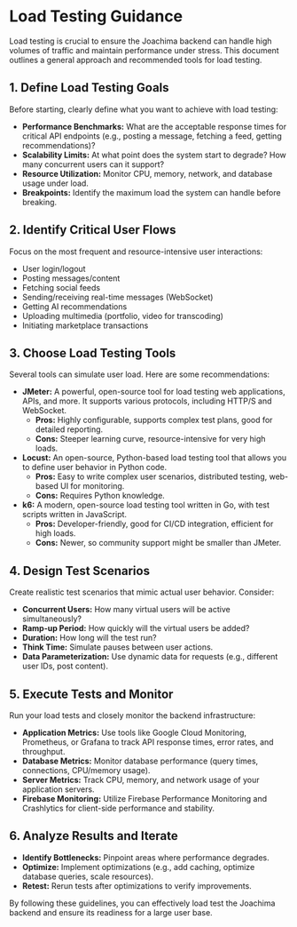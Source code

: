 # Load Testing Guidance

Load testing is crucial to ensure the Joachima backend can handle high volumes of traffic and maintain performance under stress. This document outlines a general approach and recommended tools for load testing.

## 1. Define Load Testing Goals

Before starting, clearly define what you want to achieve with load testing:

*   **Performance Benchmarks:** What are the acceptable response times for critical API endpoints (e.g., posting a message, fetching a feed, getting recommendations)?
*   **Scalability Limits:** At what point does the system start to degrade? How many concurrent users can it support?
*   **Resource Utilization:** Monitor CPU, memory, network, and database usage under load.
*   **Breakpoints:** Identify the maximum load the system can handle before breaking.

## 2. Identify Critical User Flows

Focus on the most frequent and resource-intensive user interactions:

*   User login/logout
*   Posting messages/content
*   Fetching social feeds
*   Sending/receiving real-time messages (WebSocket)
*   Getting AI recommendations
*   Uploading multimedia (portfolio, video for transcoding)
*   Initiating marketplace transactions

## 3. Choose Load Testing Tools

Several tools can simulate user load. Here are some recommendations:

*   **JMeter:** A powerful, open-source tool for load testing web applications, APIs, and more. It supports various protocols, including HTTP/S and WebSocket.
    *   **Pros:** Highly configurable, supports complex test plans, good for detailed reporting.
    *   **Cons:** Steeper learning curve, resource-intensive for very high loads.
*   **Locust:** An open-source, Python-based load testing tool that allows you to define user behavior in Python code.
    *   **Pros:** Easy to write complex user scenarios, distributed testing, web-based UI for monitoring.
    *   **Cons:** Requires Python knowledge.
*   **k6:** A modern, open-source load testing tool written in Go, with test scripts written in JavaScript.
    *   **Pros:** Developer-friendly, good for CI/CD integration, efficient for high loads.
    *   **Cons:** Newer, so community support might be smaller than JMeter.

## 4. Design Test Scenarios

Create realistic test scenarios that mimic actual user behavior. Consider:

*   **Concurrent Users:** How many virtual users will be active simultaneously?
*   **Ramp-up Period:** How quickly will the virtual users be added?
*   **Duration:** How long will the test run?
*   **Think Time:** Simulate pauses between user actions.
*   **Data Parameterization:** Use dynamic data for requests (e.g., different user IDs, post content).

## 5. Execute Tests and Monitor

Run your load tests and closely monitor the backend infrastructure:

*   **Application Metrics:** Use tools like Google Cloud Monitoring, Prometheus, or Grafana to track API response times, error rates, and throughput.
*   **Database Metrics:** Monitor database performance (query times, connections, CPU/memory usage).
*   **Server Metrics:** Track CPU, memory, and network usage of your application servers.
*   **Firebase Monitoring:** Utilize Firebase Performance Monitoring and Crashlytics for client-side performance and stability.

## 6. Analyze Results and Iterate

*   **Identify Bottlenecks:** Pinpoint areas where performance degrades.
*   **Optimize:** Implement optimizations (e.g., add caching, optimize database queries, scale resources).
*   **Retest:** Rerun tests after optimizations to verify improvements.

By following these guidelines, you can effectively load test the Joachima backend and ensure its readiness for a large user base.
